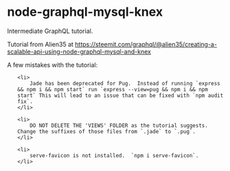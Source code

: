 # node-graphql-mysql-knex
Intermediate GraphQL tutorial.

Tutorial from Alien35 at https://steemit.com/graphql/@alien35/creating-a-scalable-api-using-node-graphql-mysql-and-knex

A few mistakes with the tutorial:

<ol>

	<li>  
		Jade has been deprecated for Pug.  Instead of running `express && npm i && npm start` run `express --view=pug && npm i && npm start` This will lead to an issue that can be fixed with `npm audit fix`.
	</li>

	<li>
		DO NOT DELETE THE 'VIEWS' FOLDER as the tutorial suggests.  Change the suffixes of those files from `.jade` to `.pug`.
	</li>

	<li>  
		serve-favicon is not installed.  `npm i serve-favicon`.
	</li>

</ol>